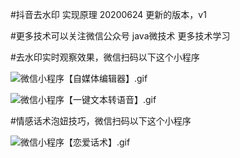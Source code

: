#抖音去水印     实现原理
20200624  更新的版本，v1

#更多技术可以关注微信公众号    java微技术
更多技术学习

#去水印实时观察效果，微信扫码以下这个小程序

![微信小程序【自媒体编辑器】.gif](http://pricture.camellialhh.cn/zimeiti.jpg)

![微信小程序【一键文本转语音】.gif](http://pricture.camellialhh.cn/wenben.jpg)

#情感话术泡妞技巧，微信扫码以下这个小程序

![微信小程序【恋爱话术】.gif](http://pricture.camellialhh.cn/gh_e0dda5ce1b57_430.jpg)
